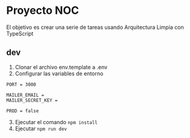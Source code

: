 # Proyecto NOC

El objetivo es crear una serie de tareas usando Arquitectura Limpia con TypeScript

## dev
1. Clonar el archivo env.template a .env
2. Configurar las variables de entorno

```
PORT = 3000

MAILER_EMAIL = 
MAILER_SECRET_KEY = 

PROD = false
```
3. Ejecutar el comando ```npm install```
4. Ejecutar ```npm run dev```